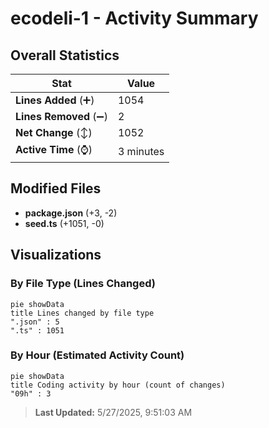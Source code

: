 # ecodeli-1 - Activity Summary 

## Overall Statistics

| Stat                   | Value                                                             |
| ---------------------- | ----------------------------------------------------------------- |
| **Lines Added** (➕)   | 1054                                          |
| **Lines Removed** (➖) | 2                                        |
| **Net Change** (↕)    | 1052                |
| **Active Time** (⌚)   | 3 minutes |


## Modified Files
- **package.json** (+3, -2)
- **seed.ts** (+1051, -0)

## Visualizations

### By File Type (Lines Changed)

```mermaid
pie showData
title Lines changed by file type
".json" : 5
".ts" : 1051
```

### By Hour (Estimated Activity Count)

```mermaid
pie showData
title Coding activity by hour (count of changes)
"09h" : 3
```


> **Last Updated:** 5/27/2025, 9:51:03 AM